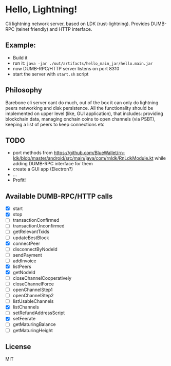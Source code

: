 # Hello, Lightning!

Cli lightning network server, based on LDK (rust-lightning).
Provides DUMB-RPC (telnet friendly) and HTTP interface.

## Example:

* Build it
* run it: `java -jar ./out/artifacts/hello_main_jar/hello.main.jar`
* now DUMB-RPC/HTTP server listens on port 8310
* start the server with `start.sh` script

## Philosophy

Barebone cli server cant do much, out of the box it can only do lightning peers networking and disk persistence.
All the functionality should be implemented on upper level (like, GUI application), that includes: providing blockchain data,
managing onchain coins to open channels (via PSBT), keeping a list of peers to keep connections etc 

## TODO

* port methods from https://github.com/BlueWallet/rn-ldk/blob/master/android/src/main/java/com/rnldk/RnLdkModule.kt while adding DUMB-RPC interface for them
* create a GUI app (Electron?)
* ...
* Profit!

## Available DUMB-RPC/HTTP calls

* [x] start
* [x] stop
* [ ] transactionConfirmed
* [ ] transactionUnconfirmed
* [ ] getRelevantTxids
* [ ] updateBestBlock
* [x] connectPeer
* [ ] disconnectByNodeId
* [ ] sendPayment
* [ ] addInvoice
* [x] listPeers
* [x] getNodeId
* [ ] closeChannelCooperatively
* [ ] closeChannelForce
* [ ] openChannelStep1
* [ ] openChannelStep2
* [ ] listUsableChannels
* [x] listChannels
* [ ] setRefundAddressScript
* [x] setFeerate
* [ ] getMaturingBalance
* [ ] getMaturingHeight

## License

MIT

